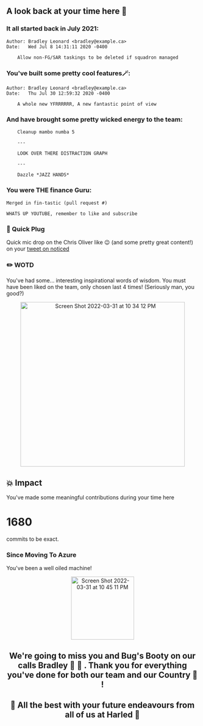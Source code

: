 ## A look back at your time here 🔭 

### It all started back in July 2021:
```
Author: Bradley Leonard <bradley@example.ca>
Date:   Wed Jul 8 14:31:11 2020 -0400

    Allow non-FG/SAR taskings to be deleted if squadron managed
```

### You've built some pretty cool features🪄:
```
Author: Bradley Leonard <bradley@example.ca>
Date:   Thu Jul 30 12:59:32 2020 -0400

    A whole new YFRRRRRR, A new fantastic point of view
```

### And have brought some pretty wicked energy to the team:
```
    Cleanup mambo numba 5
    
    ---
    
    LOOK OVER THERE DISTRACTION GRAPH
    
    ---
    
    Dazzle *JAZZ HANDS*
```

### You were THE finance Guru:
```
Merged in fin-tastic (pull request #)
    
WHATS UP YOUTUBE, remember to like and subscribe
```

### 🔌 Quick Plug
Quick mic drop on the Chris Oliver like 😉 (and some pretty great content!) on your [tweet on noticed](https://twitter.com/Technickel3/status/1494540050012463127?t=3wnqiv6moZefLES-stUjZQ&s=19)

### ✏️  WOTD
You've had some... interesting inspirational words of wisdom. You must have been liked on the team, only chosen last 4 times!
(Seriously man, you good?)
<p align="center">
<img width="431" alt="Screen Shot 2022-03-31 at 10 34 12 PM" src="https://user-images.githubusercontent.com/16821802/161184200-63adb294-5aa1-4f57-b6d1-dd7f44cb7dc8.png">
</p>

## 💥  Impact
You've made some meaningful contributions during your time here
# 1680
commits to be exact.

### Since Moving To Azure
You've been a well oiled machine!
<p align="center">
<img width="165" alt="Screen Shot 2022-03-31 at 10 45 11 PM" src="https://user-images.githubusercontent.com/16821802/161185114-d058096b-7523-41ec-8931-9308b3eab8fa.png">
</p>

<h2 align="center">
We're going to miss you and Bug's Booty on our calls Bradley 🐛 🍑 . Thank you for everything you've done for both our team and our Country 🍁 !
</h2>
<h2 align="center">
🤝 All the best with your future endeavours from all of us at Harled 🤝 
</h2
